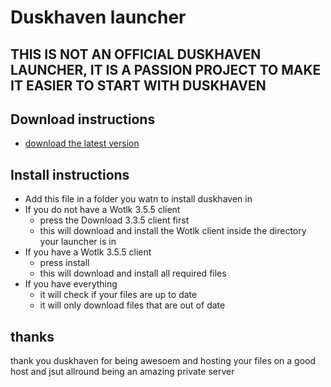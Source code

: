 # Duskhaven launcher

## THIS IS NOT AN OFFICIAL DUSKHAVEN LAUNCHER, IT IS A PASSION PROJECT TO MAKE IT EASIER TO START WITH DUSKHAVEN

## Download instructions
- [download the latest version](https://github.com/laurensmarcelis/Duskhaven-Laucher/releases)
## Install instructions
- Add this file in a folder you watn to install duskhaven in
- If you do not have a Wotlk 3.5.5 client
  - press the Download 3.3.5 client first
  - this will download and install the Wotlk client inside the directory your launcher is in
- If you have a Wotlk 3.5.5 client
  - press install
  - this will download and install all required files
- If you have everything
  - it will check if your files are up to date
  - it will only download files that are out of date

## thanks
thank you duskhaven for being awesoem and hosting your files on a good host and jsut allround being an amazing private server
